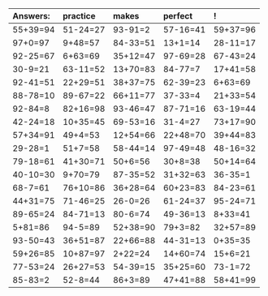 | Answers: | practice | makes | perfect | ! |
| :--- | :--- | :--- | :--- | :--- |
| 55+39=94 | 51-24=27 | 93-91=2 | 57-16=41 | 59+37=96 | 
| 97+0=97 | 9+48=57 | 84-33=51 | 13+1=14 | 28-11=17 | 
| 92-25=67 | 6+63=69 | 35+12=47 | 97-69=28 | 67-43=24 | 
| 30-9=21 | 63-11=52 | 13+70=83 | 84-77=7 | 17+41=58 | 
| 92-41=51 | 22+29=51 | 38+37=75 | 62-39=23 | 6+63=69 | 
| 88-78=10 | 89-67=22 | 66+11=77 | 37-33=4 | 21+33=54 | 
| 92-84=8 | 82+16=98 | 93-46=47 | 87-71=16 | 63-19=44 | 
| 42-24=18 | 10+35=45 | 69-53=16 | 31-4=27 | 73+17=90 | 
| 57+34=91 | 49+4=53 | 12+54=66 | 22+48=70 | 39+44=83 | 
| 29-28=1 | 51+7=58 | 58-44=14 | 97-49=48 | 48-16=32 | 
| 79-18=61 | 41+30=71 | 50+6=56 | 30+8=38 | 50+14=64 | 
| 40-10=30 | 9+70=79 | 87-35=52 | 31+32=63 | 36-35=1 | 
| 68-7=61 | 76+10=86 | 36+28=64 | 60+23=83 | 84-23=61 | 
| 44+31=75 | 71-46=25 | 26-0=26 | 61-24=37 | 95-24=71 | 
| 89-65=24 | 84-71=13 | 80-6=74 | 49-36=13 | 8+33=41 | 
| 5+81=86 | 94-5=89 | 52+38=90 | 79+3=82 | 32+57=89 | 
| 93-50=43 | 36+51=87 | 22+66=88 | 44-31=13 | 0+35=35 | 
| 59+26=85 | 10+87=97 | 2+22=24 | 14+60=74 | 15+6=21 | 
| 77-53=24 | 26+27=53 | 54-39=15 | 35+25=60 | 73-1=72 | 
| 85-83=2 | 52-8=44 | 86+3=89 | 47+41=88 | 58+41=99 | 
